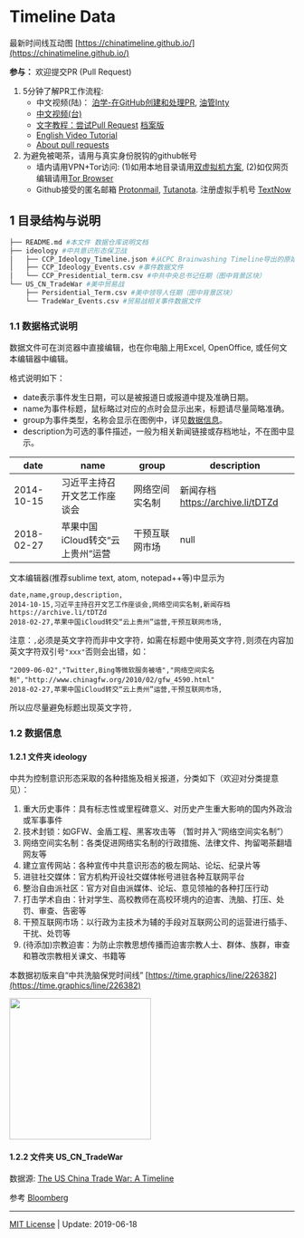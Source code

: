 # Timeline Data

最新时间线互动图 [https://chinatimeline.github.io/](https://chinatimeline.github.io/)

**参与：** 欢迎提交PR (Pull Request)
1. 5分钟了解PR工作流程: 
    * 中文视频(陆)： [泊学-在GitHub创建和处理PR](https://boxueio.com/series/git-essential/episode/459), [油管Inty](https://www.youtube.com/watch?v=MBdLOl5tUKY)
    * [中文视频(台)](https://www.youtube.com/watch?v=pytolws6aiE)
    * [文字教程：尝试Pull Request](https://www.jianshu.com/p/dd243fecf0f4) [档案版](https://archive.fo/NZmPb)
    * [English Video Tutorial](https://www.youtube.com/watch?v=rgbCcBNZcdQ) 
    * [About pull requests](https://help.github.com/en/articles/about-pull-requests)
2. 为避免被喝茶，请用与真实身份脱钩的github帐号
    * 墙内请用VPN+Tor访问: (1)如用本地目录请用[双虚拟机方案](https://program-think.blogspot.com/2013/11/tor-faq.html?m=1), (2)如仅网页编辑请用[Tor Browser](https://www.torproject.org/download/)
    * Github接受的匿名邮箱 [Protonmail](https://protonmail.com), [Tutanota](https://www.tutanota.com). 注册虚拟手机号 [TextNow](https://www.textnow.com)

## 1 目录结构与说明
```bash
├── README.md #本文件 数据仓库说明文档
├── ideology #中共意识形态保卫战
│   ├── CCP_Ideology_Timeline.json #从CPC Brainwashing Timeline导出的原始数据（停用）
│   ├── CCP_Ideology_Events.csv #事件数据文件
│   └── CCP_Presidential_term.csv #中共中央总书记任期（图中背景区块）
└── US_CN_TradeWar #美中贸易战
    ├── Persidential_Term.csv #美中领导人任期（图中背景区块）
    └── TradeWar_Events.csv #贸易战相关事件数据文件
```
### 1.1 数据格式说明
数据文件可在浏览器中直接编辑，也在你电脑上用Excel, OpenOffice, 或任何文本编辑器中编辑。

格式说明如下：
* date表示事件发生日期，可以是被报道日或报道中提及准确日期。
* name为事件标题，鼠标略过对应的点时会显示出来，标题请尽量简略准确。
* group为事件类型，名称会显示在图例中，详见[数据信息](#ideologicalwar)。
* description为可选的事件描述，一般为相关新闻链接或存档地址，不在图中显示。


| date | name | group | description |
|---|---|---|---|
|2014-10-15|习近平主持召开文艺工作座谈会|网络空间实名制|新闻存档 https://archive.li/tDTZd |
| 2018-02-27| 苹果中国iCloud转交“云上贵州”运营 | 干预互联网市场 | null |

文本编辑器(推荐sublime text, atom, notepad++等)中显示为
```text
date,name,group,description,
2014-10-15,习近平主持召开文艺工作座谈会,网络空间实名制,新闻存档 https://archive.li/tDTZd
2018-02-27,苹果中国iCloud转交“云上贵州”运营,干预互联网市场,
```

注意：`,`必须是英文字符而非中文字符`，`如需在标题中使用英文字符`,`则须在内容加英文字符双引号`"xxx"`否则会出错，如：
```text
"2009-06-02","Twitter,Bing等微软服务被墙","网络空间实名制","http://www.chinagfw.org/2010/02/gfw_4590.html"
2018-02-27,苹果中国iCloud转交“云上贵州”运营,干预互联网市场,
```
所以应尽量避免标题出现英文字符`,`

### 1.2 数据信息
#### 1.2.1 文件夹 ideology<a name="ideologicalwar"></a>

中共为控制意识形态采取的各种措施及相关报道，分类如下（欢迎对分类提意见）：
1. 重大历史事件：具有标志性或里程碑意义、对历史产生重大影响的国内外政治或军事事件
2. 技术封锁：如GFW、金盾工程、黑客攻击等 （暂时并入“网络空间实名制”）
3. 网络空间实名制：各类促进网络实名制的行政措施、法律文件、拘留喝茶翻墙网友等
4. 建立宣传网站：各种宣传中共意识形态的极左网站、论坛、纪录片等
5. 进驻社交媒体：官方机构开设社交媒体帐号进驻各种互联网平台
6. 整治自由派社区：官方对自由派媒体、论坛、意见领袖的各种打压行动
7. 打击学术自由：针对学生、高校教师在高校环境内的迫害、洗脑、打压、处罚、审查、告密等
8. 干预互联网市场：以行政为主技术为辅的手段对互联网公司的运营进行插手、干扰、处罚等
9. (待添加)宗教迫害：为防止宗教思想传播而迫害宗教人士、群体、族群，审查和篡改宗教相关课文、书籍等

本数据初版来自“中共洗脑保党时间线” [https://time.graphics/line/226382](https://time.graphics/line/226382)

<!--![CPC Brainwashing Timeline](https://i.imgur.com/1xup0nr.png | width=50x)-->
<img src="https://i.imgur.com/1xup0nr.png" width="250">

#### 1.2.2 文件夹 US_CN_TradeWar

数据源: [The US China Trade War: A Timeline](https://www.china-briefing.com/news/the-us-china-trade-war-a-timeline/)

参考 [Bloomberg](https://www.bloomberg.com/news/articles/2019-01-30/u-s-china-trade-war-timeline-what-s-happened-and-what-s-next)

---
[MIT License](https://opensource.org/licenses/MIT) |
Update: 2019-06-18

